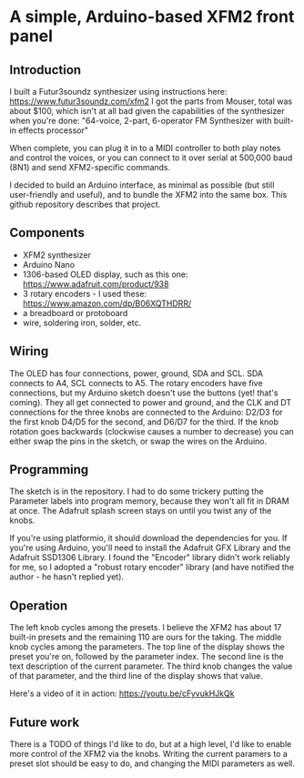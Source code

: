 # A simple, Arduino-based XFM2 front panel

## Introduction

I built a Futur3soundz synthesizer using instructions here: https://www.futur3soundz.com/xfm2
I got the parts from Mouser, total was about $100, which isn't at all bad given the capabilities
of the synthesizer when you're done: "64-voice, 2-part, 6-operator FM Synthesizer with built-in effects processor"

When complete, you can plug it in to a MIDI controller to both play notes and control the voices, or you can
connect to it over serial at 500,000 baud (8N1) and send XFM2-specific commands.

I decided to build an Arduino interface, as minimal as possible (but still user-friendly and useful), and to bundle
the XFM2 into the same box. This github repository describes that project.

## Components

 - XFM2 synthesizer
 - Arduino Nano
 - 1306-based OLED display, such as this one: https://www.adafruit.com/product/938
 - 3 rotary encoders - I used these: https://www.amazon.com/dp/B06XQTHDRR/
 - a breadboard or protoboard
 - wire, soldering iron, solder, etc.

## Wiring

The OLED has four connections, power, ground, SDA and SCL. SDA connects to A4, SCL connects to A5.
The rotary encoders have five connections, but my Arduino sketch doesn't use the buttons (yet! that's coming).
They all get connected to power and ground, and the CLK and DT connections for the three knobs are connected
to the Arduino: D2/D3 for the first knob D4/D5 for the second, and D6/D7 for the third. If the knob rotation goes
backwards (clockwise causes a number to decrease) you can either swap the pins in the sketch, or swap the wires on the Arduino.

## Programming

The sketch is in the repository. I had to do some trickery putting the Parameter labels into program memory, because they won't all fit in DRAM at once. The Adafruit splash screen stays on until you twist any of the knobs.

If you're using platformio, it should download the dependencies for you. If you're using Arduino, you'll need to install the Adafruit GFX Library and the Adafruit SSD1306 Library. I found the "Encoder" library didn't work reliably for me, so I adopted a "robust rotary encoder" library (and have notified the author - he hasn't replied yet).

## Operation

The left knob cycles among the presets. I believe the XFM2 has about 17 built-in presets and the remaining 110 are ours for the taking. The middle knob cycles among the parameters. The top line of the display shows the preset you're on, followed by the parameter index. The second line is the text description of the current parameter. The third knob changes the value of that parameter, and the third line of the display shows that value.

Here's a video of it in action: https://youtu.be/cFyvukHJkQk

## Future work

There is a TODO of things I'd like to do, but at a high level, I'd like to enable more control of the XFM2 via the knobs.
Writing the current paramers to a preset slot should be easy to do, and changing the MIDI parameters as well.
